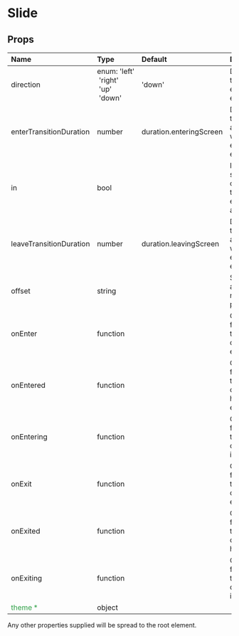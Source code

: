 <!--- This documentation is automatically generated, do not try to edit it. -->

# Slide



## Props
| Name | Type | Default | Description |
|:-----|:-----|:--------|:------------|
| direction | enum:&nbsp;'left'<br>&nbsp;'right'<br>&nbsp;'up'<br>&nbsp;'down'<br> | 'down' | Direction the child element will enter from. |
| enterTransitionDuration | number | duration.enteringScreen | Duration of the animation when the element is entering. |
| in | bool |  | If `true`, show the component; triggers the enter or exit animation. |
| leaveTransitionDuration | number | duration.leavingScreen | Duration of the animation when the element is exiting. |
| offset | string |  | Slide in by a fixed number of pixels or %. |
| onEnter | function |  | Callback fired before the component enters. |
| onEntered | function |  | Callback fired when the component has entered. |
| onEntering | function |  | Callback fired when the component is entering. |
| onExit | function |  | Callback fired before the component exits. |
| onExited | function |  | Callback fired when the component has exited. |
| onExiting | function |  | Callback fired when the component is exiting. |
| <span style="color: #31a148">theme *</span> | object |  |  |

Any other properties supplied will be spread to the root element.

